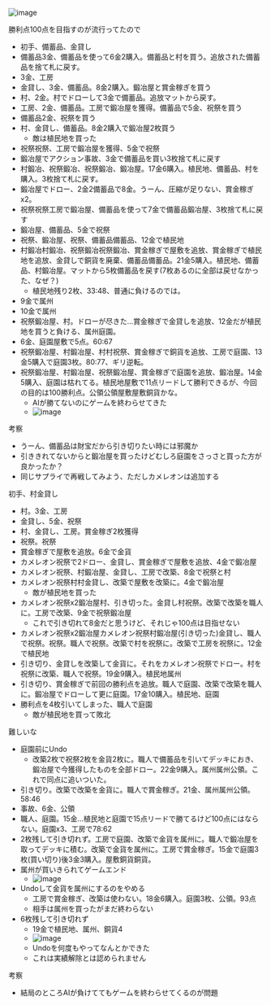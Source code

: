 
![image](https://gyazo.com/db1da00929ada8ca137289f24e6f9553/thumb/1000)

勝利点100点を目指すのが流行ってたので

- 初手、備蓄品、金貸し
- 備蓄品3金、備蓄品を使って6金2購入。備蓄品と村を買う。追放された備蓄品を捨て札に戻す。
- 3金、工房
- 金貸し、3金、備蓄品。8金2購入。鍛冶屋と賞金稼ぎを買う
- 村、2金。村でドローして3金で備蓄品。追放マットから戻す。
- 工房、2金、備蓄品。工房で鍛冶屋を獲得。備蓄品で5金、祝祭を買う
- 備蓄品2金、祝祭を買う
- 村、金貸し、備蓄品。8金2購入で鍛冶屋2枚買う
    - 敵は植民地を買った
- 祝祭祝祭、工房で鍛冶屋を獲得、5金で祝祭
- 鍛冶屋でアクション事故、3金で備蓄品を買い3枚捨て札に戻す
- 村鍛冶、祝祭鍛冶、祝祭鍛冶、鍛冶屋。17金6購入。植民地、備蓄品、村を購入。3枚捨て札に戻す。
- 鍛冶屋でドロー、2金2備蓄品で8金。うーん、圧縮が足りない、賞金稼ぎx2。
- 祝祭祝祭工房で鍛冶屋、備蓄品を使って7金で備蓄品鍛冶屋、3枚捨て札に戻す
- 鍛冶屋、備蓄品、5金で祝祭
- 祝祭、鍛冶屋、祝祭、備蓄品備蓄品、12金で植民地
- 村鍛冶村鍛冶、祝祭鍛冶祝祭鍛冶、賞金稼ぎで屋敷を追放、賞金稼ぎで植民地を追放、金貸しで銅貨を廃棄、備蓄品備蓄品。21金5購入。植民地、備蓄品、村鍛冶屋。マットから5枚備蓄品を戻す(7枚あるのに全部は戻せなかった、なぜ？)
    - 植民地残り2枚、33:48、普通に負けるのでは。
- 9金で属州
- 10金で属州
- 祝祭鍛冶屋、村。ドローが尽きた…賞金稼ぎで金貸しを追放、12金だが植民地を買うと負ける、属州庭園。
- 6金、庭園屋敷で5点。60:67
- 祝祭鍛冶屋、村鍛冶屋、村村祝祭、賞金稼ぎで銅貨を追放、工房で庭園、13金5購入で庭園3枚。80:77、ギリ逆転。
- 祝祭鍛冶屋、村鍛冶屋、祝祭鍛冶屋、賞金稼ぎで庭園を追放、鍛冶屋。14金5購入、庭園は枯れてる。植民地屋敷で11点リードして勝利できるが、今回の目的は100勝利点。公領公領屋敷屋敷銅貨かな。
    - AIが勝てないのにゲームを終わらせてきた
    - ![image](https://gyazo.com/17f1cee48afc45046f939de1014b257e/thumb/1000)

考察
- うーん、備蓄品は財宝だから引き切りたい時には邪魔か
- 引ききれてないからと鍛冶屋を買ったけどむしろ庭園をさっさと買った方が良かったか？
- 同じサプライで再戦してみよう、ただしカメレオンは追加する

初手、村金貸し
- 村。3金、工房
- 金貸し、5金、祝祭
- 村、金貸し、工房。賞金稼ぎ2枚獲得
- 祝祭。祝祭
- 賞金稼ぎで屋敷を追放。6金で金貨
- カメレオン祝祭で2ドロー、金貸し、賞金稼ぎで屋敷を追放、4金で鍛冶屋
- カメレオン祝祭、村鍛冶屋、金貸し、工房で改築、8金で祝祭と村
- カメレオン祝祭村村金貸し、改築で屋敷を改築に。4金で鍛冶屋
    - 敵が植民地を買った
- カメレオン祝祭x2鍛冶屋村、引き切った。金貸し村祝祭。改築で改築を職人に。工房で改築、9金で祝祭鍛冶屋
    - これで引き切れて8金だと思うけど、それじゃ100点は目指せない
- カメレオン祝祭x2鍛冶屋カメレオン祝祭村鍛冶屋(引き切った)金貸し、職人で祝祭。祝祭。職人で祝祭。改築で村を祝祭に。改築で工房を祝祭に。12金で植民地
- 引き切り、金貸しを改築して金貨に。それをカメレオン祝祭でドロー。村を祝祭に改築、職人で祝祭。19金9購入。植民地属州
- 引き切り、賞金稼ぎで前回の勝利点を追放。職人で庭園、改築で改築を職人に。鍛冶屋でドローして更に庭園。17金10購入。植民地、庭園
- 勝利点を4枚引いてしまった、職人で庭園
    - 敵が植民地を買って敗北

難しいな
- 庭園前にUndo
    - 改築2枚で祝祭2枚を金貨2枚に。職人で備蓄品を引いてデッキにおき、鍛冶屋で今獲得したものを全部ドロー。22金9購入。属州属州公領。これで同点に追いついた。
- 引き切り。改築で改築を金貨に。職人で賞金稼ぎ。21金、属州属州公領。58:46
- 事故、6金、公領
- 職人、庭園。15金…植民地と庭園で15点リードで勝てるけど100点にはならない。庭園x3、工房で78:62
- 2枚残して引き切れず。工房で庭園、改築で金貨を属州に。職人で鍛冶屋を取ってデッキに積む。改築で金貨を属州に。工房で賞金稼ぎ。15金で庭園3枚(買い切り)後3金3購入。屋敷銅貨銅貨。
- 属州が買いきられてゲームエンド
    - ![image](https://gyazo.com/e4d4f8db0240b26080829f7570a0725d/thumb/1000)
- Undoして金貨を属州にするのをやめる
    - 工房で賞金稼ぎ、改築は使わない。18金6購入。庭園3枚、公領。93点
    - 相手は属州を買ったがまだ終わらない
- 6枚残して引き切れず
    - 19金で植民地、属州、銅貨4
    - ![image](https://gyazo.com/f053e7795eeb7a77ed246c87fc98e613/thumb/1000)
    - Undoを何度もやってなんとかできた
    - これは実績解除とは認められません

考察
- 結局のところAIが負けててもゲームを終わらせてくるのが問題
